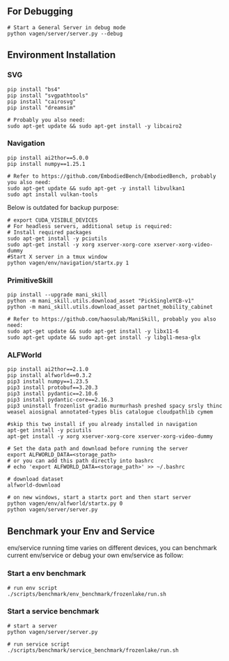 ## For Debugging
```
# Start a General Server in debug mode
python vagen/server/server.py --debug
```

## Environment Installation
### SVG
```
pip install "bs4"
pip install "svgpathtools"
pip install "cairosvg"
pip install "dreamsim"

# Probably you also need:
sudo apt-get update && sudo apt-get install -y libcairo2
```

### Navigation
```
pip install ai2thor==5.0.0
pip install numpy==1.25.1

# Refer to https://github.com/EmbodiedBench/EmbodiedBench, probably you also need:
sudo apt-get update && sudo apt-get -y install libvulkan1
sudo apt install vulkan-tools
```

Below is outdated for backup purpose:
```
# export CUDA_VISIBLE_DEVICES
# For headless servers, additional setup is required:
# Install required packages
sudo apt-get install -y pciutils
sudo apt-get install -y xorg xserver-xorg-core xserver-xorg-video-dummy
#Start X server in a tmux window
python vagen/env/navigation/startx.py 1
```

### PrimitiveSkill
```
pip install --upgrade mani_skill
python -m mani_skill.utils.download_asset "PickSingleYCB-v1"
python -m mani_skill.utils.download_asset partnet_mobility_cabinet

# Refer to https://github.com/haosulab/ManiSkill, probably you also need:
sudo apt-get update && sudo apt-get install -y libx11-6
sudo apt-get update && sudo apt-get install -y libgl1-mesa-glx
```

### ALFWorld
```
pip install ai2thor==2.1.0
pip install alfworld==0.3.2
pip3 install numpy==1.23.5
pip3 install protobuf==3.20.3
pip3 install pydantic==2.10.6
pip3 install pydantic-core==2.16.3
pip3 uninstall frozenlist gradio murmurhash preshed spacy srsly thinc weasel aiosignal annotated-types blis catalogue cloudpathlib cymem

#skip this two install if you already installed in navigation
apt-get install -y pciutils
apt-get install -y xorg xserver-xorg-core xserver-xorg-video-dummy

# Set the data path and download before running the server
export ALFWORLD_DATA=<storage_path>
# or you can add this path directly into bashrc
# echo 'export ALFWORLD_DATA=<storage_path>' >> ~/.bashrc

# download dataset
alfworld-download

# on new windows, start a startx port and then start server
python vagen/env/alfworld/startx.py 0
python vagen/server/server.py
```

## Benchmark your Env and Service
env/service running time varies on different devices, you can benchmark current env/service or debug your own env/service as follow:
### Start a env benchmark
```
# run env script
./scripts/benchmark/env_benchmark/frozenlake/run.sh
```
### Start a service benchmark
```
# start a server
python vagen/server/server.py

# run service script
./scripts/benchmark/service_benchmark/frozenlake/run.sh
```